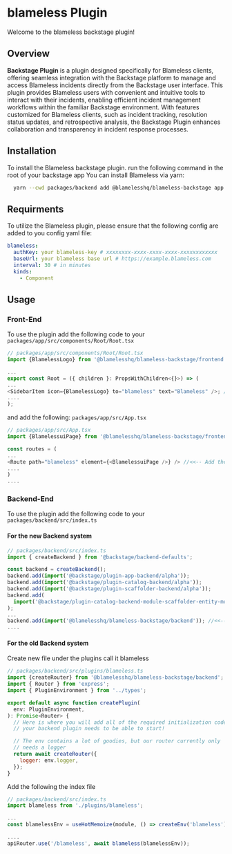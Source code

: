# blameless Plugin

Welcome to the blameless backstage plugin!


## Overview

**Backstage Plugin** is a plugin designed specifically for Blameless clients, offering seamless integration with the Backstage platform to manage and access Blameless incidents directly from the Backstage user interface. This plugin provides Blameless users with convenient and intuitive tools to interact with their incidents, enabling efficient incident management workflows within the familiar Backstage environment. With features customized for Blameless clients, such as incident tracking, resolution status updates, and retrospective analysis, the Backstage Plugin enhances collaboration and transparency in incident response processes.


## Installation

To install the Blameless backstage plugin.
run the following command in the root of your backstage app
You can install Blameless via yarn:

```bash
  yarn --cwd packages/backend add @blamelesshq/blameless-backstage app
```
 
## Requirments

To utilize the Blameless plugin, please ensure that the following config are added to you config yaml file:


```yaml
blameless:
  authKey: your blameless-key # xxxxxxxx-xxxx-xxxx-xxxx-xxxxxxxxxxxx
  baseUrl: your blameless base url # https://example.blameless.com
  interval: 30 # in minutes
  kinds:
    - Component
```

## Usage

### Front-End

  To use the plugin add the following code to your 
  ``` packages/app/src/components/Root/Root.tsx ```

  ```Javascript
  // packages/app/src/components/Root/Root.tsx
  import {BlamelessLogo} from '@blamelesshq/blameless-backstage/frontend';

  ...
  export const Root = ({ children }: PropsWithChildren<{}>) => (
  ... 
  <SidebarItem icon={BlamelessLogo} to="blameless" text="Blameless" />; //<<-- Add the blameless plugin 
  ....
  );
  ```


  and add the following: 
  ``` packages/app/src/App.tsx ```

  ```Javascript
  // packages/app/src/App.tsx
  import {BlamelessuiPage} from '@blamelesshq/blameless-backstage/frontend';

  const routes = (
  ... 
  <Route path="blameless" element={<BlamelessuiPage />} /> //<<-- Add the blameless plugin
  ....
  )
  ....

  ```


### Backend-End
To use the plugin add the following code to your 
``` packages/backend/src/index.ts ```

#### For the new Backend system
  ```Javascript
  // packages/backend/src/index.ts
  import { createBackend } from '@backstage/backend-defaults';

  const backend = createBackend();
  backend.add(import('@backstage/plugin-app-backend/alpha'));
  backend.add(import('@backstage/plugin-catalog-backend/alpha'));
  backend.add(import('@backstage/plugin-scaffolder-backend/alpha'));
  backend.add(
    import('@backstage/plugin-catalog-backend-module-scaffolder-entity-model'),
  );
  ... 
  backend.add(import('@blamelesshq/blameless-backstage/backend')); //<<-- Add the blameless plugin 
  ....

  ```


#### For the old Backend system

  Create new file under the plugins call it blameless
  ```Javascript
  // packages/backend/src/plugins/blameless.ts
  import {createRouter} from '@blamelesshq/blameless-backstage/backend';
  import { Router } from 'express';
  import { PluginEnvironment } from '../types';

  export default async function createPlugin(
    env: PluginEnvironment,
  ): Promise<Router> {
    // Here is where you will add all of the required initialization code that
    // your backend plugin needs to be able to start!

    // The env contains a lot of goodies, but our router currently only
    // needs a logger
    return await createRouter({
      logger: env.logger,
    });
  }
  ```
  Add the following the index file
  ```Javascript
  // packages/backend/src/index.ts
  import blameless from './plugins/blameless';

  ...
  const blamelessEnv = useHotMemoize(module, () => createEnv('blameless'));
  
  ....
  apiRouter.use('/blameless', await blameless(blamelessEnv));
  ```